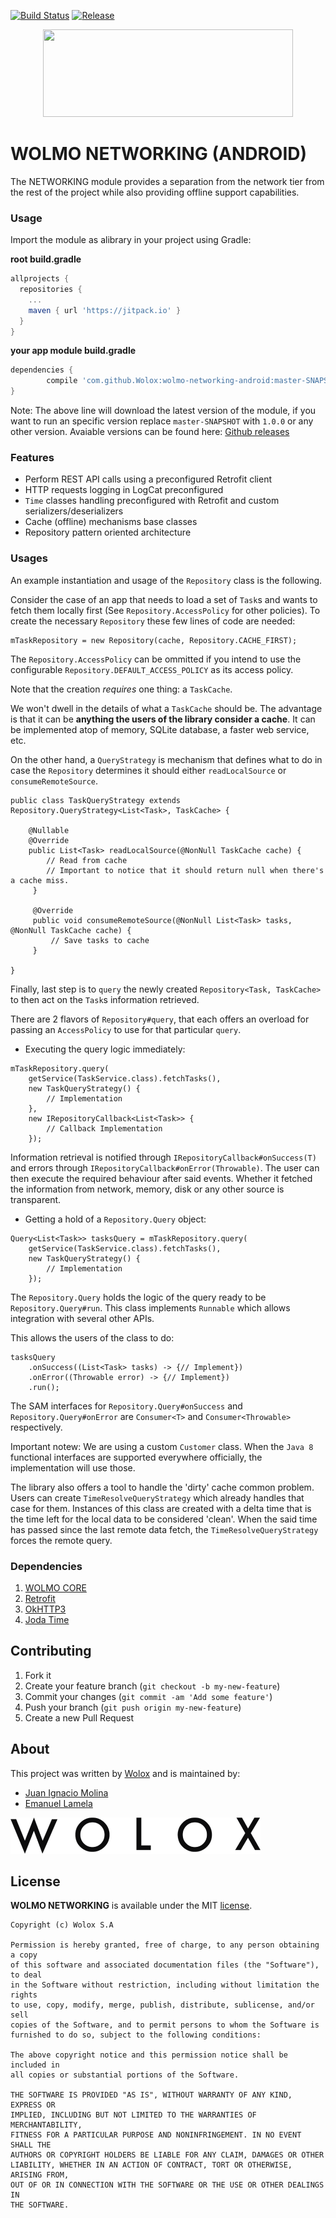 [![Build Status](https://www.bitrise.io/app/98b385dd0144faa0/status.svg?token=9gD8GNFS5DF6iIQ7eecIXA&branch=master)](https://www.bitrise.io/app/98b385dd0144faa0)
[![Release](https://jitpack.io/v/Wolox/wolmo-networking-android.svg)](https://jitpack.io/#Wolox/wolmo-networking-android)

<p align="center">
  <img height="140px" width="400px" src="https://cloud.githubusercontent.com/assets/4109119/25454461/de81fad0-2aa2-11e7-831d-b1f3ea7f313a.png"/>
</p>

# WOLMO NETWORKING (ANDROID)

The NETWORKING module provides a separation from the network tier from the rest of the project while also providing offline support capabilities.

### Usage

Import the module as alibrary in your project using Gradle:

**root build.gradle**
```groovy
allprojects {
  repositories {
    ...
    maven { url 'https://jitpack.io' }
  }
}
```
**your app module build.gradle**
```groovy
dependencies {
        compile 'com.github.Wolox:wolmo-networking-android:master-SNAPSHOT'
}
```
Note: The above line will download the latest version of the module, if you want to run an specific version replace `master-SNAPSHOT` with `1.0.0` or any other version. Avaiable versions can be found here: [Github releases](https://github.com/Wolox/wolmo-networking-android/releases)

### Features

* Perform REST API calls using a preconfigured Retrofit client
* HTTP requests logging in LogCat preconfigured
* `Time` classes handling preconfigured with Retrofit and custom serializers/deserializers
* Cache (offline) mechanisms base classes
* Repository pattern oriented architecture


### Usages

An example instantiation and usage of the `Repository` class is the following.

Consider the case of an app that needs to load a set of `Task`s and wants to fetch them locally first (See `Repository.AccessPolicy` for other policies). To create the necessary `Repository` these few lines of code are needed:

```
mTaskRepository = new Repository(cache, Repository.CACHE_FIRST);
```

The `Repository.AccessPolicy` can be ommitted if you intend to use the configurable `Repository.DEFAULT_ACCESS_POLICY` as its access policy.

Note that the creation *requires* one thing: a `TaskCache`.

We won't dwell in the details of what a `TaskCache` should be. The advantage is that it can be **anything the users of the library consider a cache**. It can be implemented atop of memory, SQLite database, a faster web service, etc.

On the other hand, a `QueryStrategy` is mechanism that defines what to do in case the `Repository` determines it should either `readLocalSource` or `consumeRemoteSource`.

```
public class TaskQueryStrategy extends Repository.QueryStrategy<List<Task>, TaskCache> {

    @Nullable
    @Override
    public List<Task> readLocalSource(@NonNull TaskCache cache) {
        // Read from cache
        // Important to notice that it should return null when there's a cache miss.
     }

     @Override
     public void consumeRemoteSource(@NonNull List<Task> tasks, @NonNull TaskCache cache) {
         // Save tasks to cache
     }
     
}
```

Finally, last step is to `query` the newly created `Repository<Task, TaskCache>` to then act on the `Task`s information retrieved.

There are 2 flavors of `Repository#query`, that each offers an overload for passing an `AccessPolicy` to use for that particular `query`.

* Executing the query logic immediately:

```
mTaskRepository.query(
    getService(TaskService.class).fetchTasks(),
    new TaskQueryStrategy() {
        // Implementation
    },
    new IRepositoryCallback<List<Task>> {
        // Callback Implementation
    });
```

Information retrieval is notified through `IRepositoryCallback#onSuccess(T)` and errors through `IRepositoryCallback#onError(Throwable)`. The user can then execute the required behaviour after said events. Whether it fetched the information from network, memory, disk or any other source is transparent.

* Getting a hold of a `Repository.Query` object:

```
Query<List<Task>> tasksQuery = mTaskRepository.query(
    getService(TaskService.class).fetchTasks(),
    new TaskQueryStrategy() {
        // Implementation
    });
```

The `Repository.Query` holds the logic of the query ready to be `Repository.Query#run`. This class implements `Runnable` which allows integration with several other APIs.
 
This allows the users of the class to do:

```
tasksQuery
    .onSuccess((List<Task> tasks) -> {// Implement})
    .onError((Throwable error) -> {// Implement})
    .run();
```

The SAM interfaces for `Repository.Query#onSuccess` and `Repository.Query#onError` are `Consumer<T>` and `Consumer<Throwable>` respectively. 

Important notew: We are using a custom `Customer` class. When the `Java 8` functional interfaces are supported everywhere officially, the implementation will use those.

The library also offers a tool to handle the 'dirty' cache common problem. Users can create `TimeResolveQueryStrategy` which already handles that case for them. Instances of this class are created with a delta time that is the time left for the local data to be considered 'clean'. When the said time has passed since the last remote data fetch, the `TimeResolveQueryStrategy` forces the remote query.

### Dependencies

1. [WOLMO CORE](https://github.com/Wolox/wolmo-core-android)
2. [Retrofit](https://github.com/square/retrofit)
3. [OkHTTP3](https://github.com/square/okhttp)
4. [Joda Time](http://www.joda.org/joda-time/)

## <a name="topic-contributing"></a> Contributing

1. Fork it
2. Create your feature branch (`git checkout -b my-new-feature`)
3. Commit your changes (`git commit -am 'Add some feature'`)
4. Push your branch (`git push origin my-new-feature`)
5. Create a new Pull Request

## <a name="topic-about"></a> About

This project was written by [Wolox](http://www.wolox.com.ar) and is maintained by:
* [Juan Ignacio Molina](https://github.com/juanignaciomolina)
* [Emanuel Lamela](https://github.com/emalamela)

![Wolox](https://raw.githubusercontent.com/Wolox/press-kit/master/logos/logo_banner.png)

## <a name="topic-license"></a> License

**WOLMO NETWORKING** is available under the MIT [license](https://raw.githubusercontent.com/Wolox/wolmo-networking-android/master/LICENSE.md).

    Copyright (c) Wolox S.A

    Permission is hereby granted, free of charge, to any person obtaining a copy
    of this software and associated documentation files (the "Software"), to deal
    in the Software without restriction, including without limitation the rights
    to use, copy, modify, merge, publish, distribute, sublicense, and/or sell
    copies of the Software, and to permit persons to whom the Software is
    furnished to do so, subject to the following conditions:

    The above copyright notice and this permission notice shall be included in
    all copies or substantial portions of the Software.

    THE SOFTWARE IS PROVIDED "AS IS", WITHOUT WARRANTY OF ANY KIND, EXPRESS OR
    IMPLIED, INCLUDING BUT NOT LIMITED TO THE WARRANTIES OF MERCHANTABILITY,
    FITNESS FOR A PARTICULAR PURPOSE AND NONINFRINGEMENT. IN NO EVENT SHALL THE
    AUTHORS OR COPYRIGHT HOLDERS BE LIABLE FOR ANY CLAIM, DAMAGES OR OTHER
    LIABILITY, WHETHER IN AN ACTION OF CONTRACT, TORT OR OTHERWISE, ARISING FROM,
    OUT OF OR IN CONNECTION WITH THE SOFTWARE OR THE USE OR OTHER DEALINGS IN
    THE SOFTWARE.
